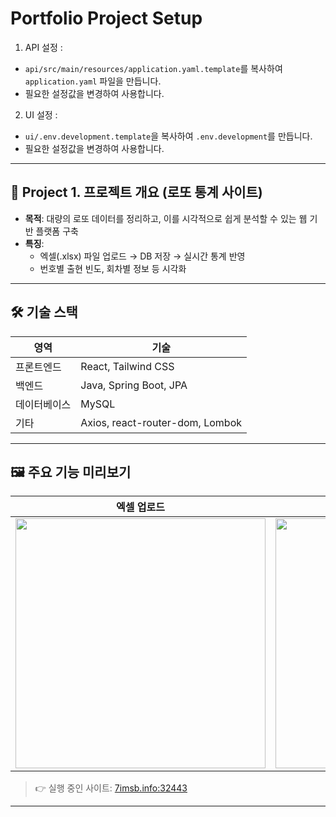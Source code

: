 # Portfolio Project Setup

1. API 설정 :
  - `api/src/main/resources/application.yaml.template`를 복사하여 `application.yaml` 파일을 만듭니다.
  - 필요한 설정값을 변경하여 사용합니다.

2. UI 설정 :
  - `ui/.env.development.template`을 복사하여 `.env.development`를 만듭니다.
  - 필요한 설정값을 변경하여 사용합니다.

---

## 📌 Project 1. 프로젝트 개요 (로또 통계 사이트)

- **목적**: 대량의 로또 데이터를 정리하고, 이를 시각적으로 쉽게 분석할 수 있는 웹 기반 플랫폼 구축
- **특징**:
  - 엑셀(.xlsx) 파일 업로드 → DB 저장 → 실시간 통계 반영
  - 번호별 출현 빈도, 회차별 정보 등 시각화

---

## 🛠 기술 스택

| 영역 | 기술 |
|------|------|
| 프론트엔드 | React, Tailwind CSS |
| 백엔드 | Java, Spring Boot, JPA |
| 데이터베이스 | MySQL |
| 기타 | Axios, react-router-dom, Lombok |

---

## 🖼 주요 기능 미리보기

| 엑셀 업로드 | 통계 대시보드 |
|-------------|----------------|
| <img src="https://github.com/user-attachments/assets/1b81d1e4-0b6e-486f-969f-0fccdf9930f7" width="400" /> | <img src="https://github.com/user-attachments/assets/77463624-7d2e-4e9a-bb72-53b4fbe1b225" width="400" />|


> 👉 실행 중인 사이트: [7imsb.info:32443](https://7imsb.info:32443/lotto)

---
